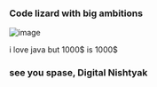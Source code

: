 ### Code lizard with big ambitions

![image](https://github.com/Fics3/Fics3/assets/114524392/19394d78-e3f1-48e6-b966-9cc7f4bc8c9a)

i love java but 1000$ is 1000$

### see you spase, Digital Nishtyak
